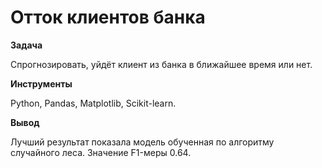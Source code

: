 # Отток клиентов банка

**Задача**

Спрогнозировать, уйдёт клиент из банка в ближайшее время или нет. 

**Инструменты**

Python, Pandas, Matplotlib, Scikit-learn.

**Вывод**

Лучший результат показала модель обученная по алгоритму случайного леса. Значение F1-меры 0.64.